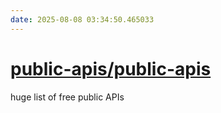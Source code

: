 ```yaml
---
date: 2025-08-08 03:34:50.465033
---
```


# [public-apis/public-apis](https://github.com/public-apis/public-apis)

huge list of free public APIs